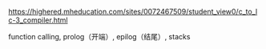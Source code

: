https://highered.mheducation.com/sites/0072467509/student_view0/c_to_lc-3_compiler.html





function calling, prolog（开端）, epilog（结尾）, stacks